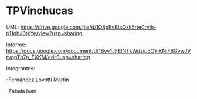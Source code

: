 # TPVinchucas

UML: https://drive.google.com/file/d/1O8pEvBIaQxk5rte0rvih-p11qbJ6tkYe/view?usp=sharing

Informe: https://docs.google.com/document/d/1Byv1JFElNTkWdzip5OYiKNiFBGvwJVrvopTh7p_EXKM/edit?usp=sharing

Integrantes:

-Fernández Lovotti Martin

-Zabala Iván
